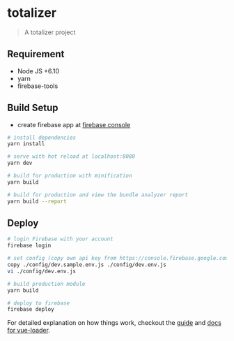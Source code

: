 # totalizer

> A totalizer project

## Requirement
* Node JS +6.10
* yarn 
* firebase-tools

## Build Setup
- create firebase app at [firebase console](https://console.firebase.google.com/)
``` bash
# install dependencies
yarn install

# serve with hot reload at localhost:8080
yarn dev

# build for production with minification
yarn build

# build for production and view the bundle analyzer report
yarn build --report
```

## Deploy

``` bash
# login Firebase with your account
firebase login

# set config (copy own api key from https://console.firebase.google.com/project/{your project}/overview )
copy ./config/dev.sample.env.js ./config/dev.env.js
vi ./config/dev.env.js

# build production module
yarn build

# deploy to firebase
firebase deploy
```

For detailed explanation on how things work, checkout the [guide](http://vuejs-templates.github.io/webpack/) and [docs for vue-loader](http://vuejs.github.io/vue-loader).
